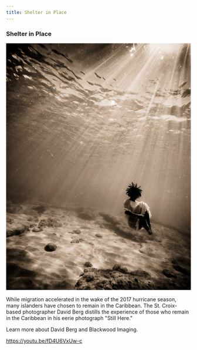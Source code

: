 ```yaml
---
title: Shelter in Place
---
```


### Shelter in Place

![Photo of a Black woman in a white, translucent lace dress floating at the bottom of the sea with her arms hugging her legs.](assets/images/berg-d_2017_still-here.jpg)

While migration accelerated in the wake of the 2017 hurricane season, many islanders have chosen to remain in the Caribbean. The St. Croix-based photographer David Berg distills the experience of those who remain in the Caribbean in his eerie photograph "Still Here."

Learn more about David Berg and Blackwood Imaging.

https://youtu.be/fD4U6VxUw-c